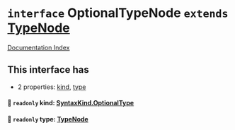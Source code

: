 # `interface` OptionalTypeNode `extends` [TypeNode](../private.interface.TypeNode/README.md)

[Documentation Index](../README.md)

## This interface has

- 2 properties:
[kind](#-readonly-kind-syntaxkindoptionaltype),
[type](#-readonly-type-typenode)


#### 📄 `readonly` kind: [SyntaxKind.OptionalType](../private.enum.SyntaxKind/README.md#optionaltype--190)



#### 📄 `readonly` type: [TypeNode](../private.interface.TypeNode/README.md)



